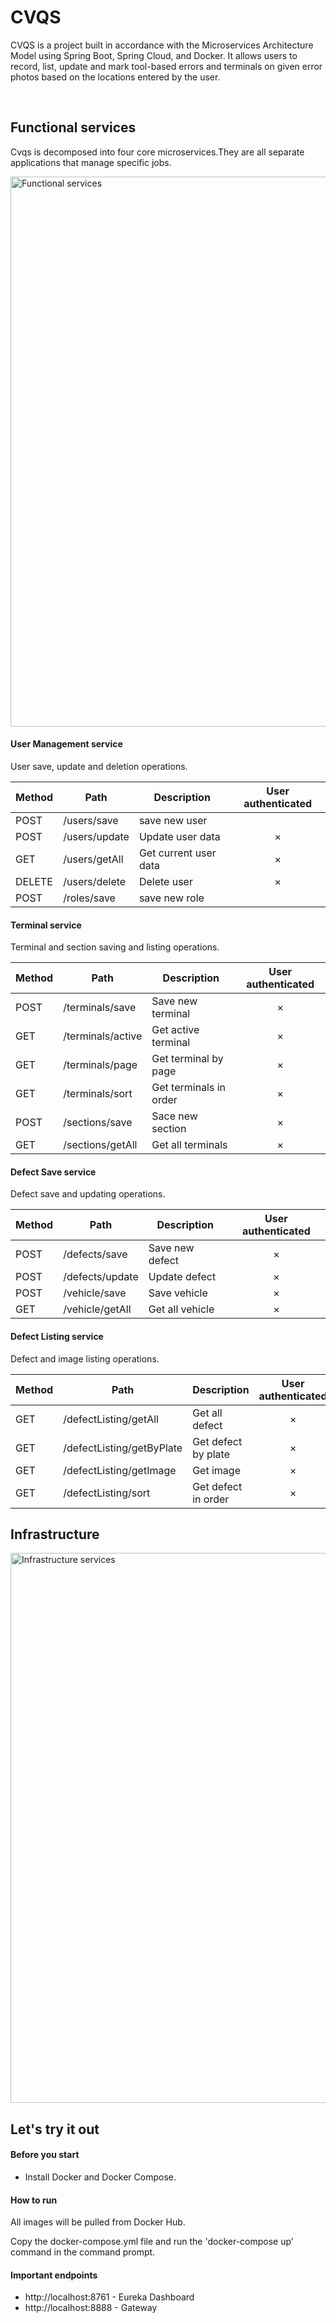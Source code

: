 
# CVQS

CVQS is a project built in accordance with the Microservices Architecture Model using Spring Boot, Spring Cloud, and Docker. It allows users to record, list, update and mark tool-based errors and terminals on given error photos based on the locations entered by the user.

<br>


## Functional services

Cvqs is decomposed into four core microservices.They are all separate applications that manage specific jobs.

<img width="880" alt="Functional services" src="https://user-images.githubusercontent.com/83051118/235381194-4b6cb09d-167a-4013-bbcb-9bc478dd09e8.jpg">

#### User Management service
User save, update and deletion operations.

Method	| Path	| Description	| User authenticated	|
------------- | ------------------------- | ------------- |:-------------:|
POST	| /users/save	| save new user	|  | 	
POST	| /users/update	| Update user data | × 
GET	| /users/getAll	| Get current user data	| × 
DELETE	| /users/delete	| Delete user	| × 
POST	| /roles/save	| save new role	|  | 	



#### Terminal service
Terminal and section saving and listing operations.

Method	| Path	| Description	| User authenticated	
------------- | ------------------------- | ------------- |:-------------:|
POST	| /terminals/save	| Save new terminal	| ×
GET	| /terminals/active	| Get active terminal         | × | 	
GET	| /terminals/page	| Get terminal by page 	| × 
GET	| /terminals/sort| Get terminals in order | ×
POST	| /sections/save| Sace new section | ×
GET	| /sections/getAll| Get all terminals | ×



#### Defect Save service
Defect save and updating operations.


Method	| Path	| Description	| User authenticated
------------- | ------------------------- | ------------- |:-------------:|
POST	| /defects/save	| Save new defect	| × 
POST	| /defects/update	| Update defect	| ×
POST	| /vehicle/save	| Save vehicle	| ×
GET	| /vehicle/getAll	| Get all vehicle	| ×

#### Defect Listing service
Defect and image listing operations.


Method	| Path	| Description	| User authenticated
------------- | ------------------------- | ------------- |:-------------:|
GET	| /defectListing/getAll	| Get all defect	| × 
GET	| /defectListing/getByPlate	| Get defect by plate| ×
GET	| /defectListing/getImage	| Get image 	| ×
GET	| /defectListing/sort	| Get defect in order	| ×

## Infrastructure
<img width="880" alt="Infrastructure services" src="https://user-images.githubusercontent.com/83051118/235382264-9276f10f-06db-4b37-aec3-e2e381edd893.jpg">

## Let's try it out

#### Before you start
- Install Docker and Docker Compose.

#### How to run
All images will be pulled from Docker Hub.

Copy the docker-compose.yml file and run the 'docker-compose up' command in the command prompt.


#### Important endpoints
- http://localhost:8761 - Eureka Dashboard
- http://localhost:8888 - Gateway 
